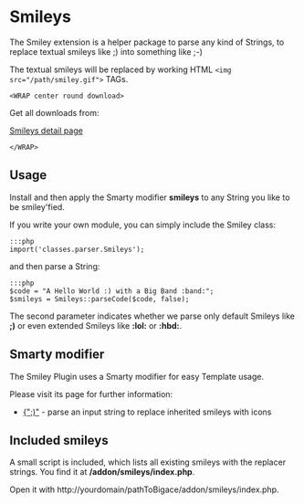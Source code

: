# Smileys

The Smiley extension is a helper package to parse any kind of Strings, to replace textual smileys like ;) into something like ;-)

The textual smileys will be replaced by working HTML `<img src="/path/smiley.gif">` TAGs.

`<WRAP center round download>`

Get all downloads from:

[Smileys detail page](http://www.bigace.de/plugins/detail/31-Smileys)

`</WRAP>`

## Usage

Install and then apply the Smarty modifier **smileys** to any String you like to be smiley'fied.

If you write your own module, you can simply include the Smiley class:

	:::php
	import('classes.parser.Smileys');

and then parse a String:

	:::php
	$code = "A Hello World :) with a Big Band :band:";
	$smileys = Smileys::parseCode($code, false);


The second parameter indicates whether we parse only default Smileys like **;)** or even extended Smileys like **:lol:** or **:hbd:**.

## Smarty modifier

The Smiley Plugin uses a Smarty modifier for easy Template usage.

Please visit its page for further information:

*  [{";)"](bigace/smarty_tags/smileys) - parse an input string to replace inherited smileys with icons

## Included smileys

A small script is included, which lists all existing smileys with the replacer strings.
You find it at **/addon/smileys/index.php**. 

Open it with http://yourdomain/pathToBigace/addon/smileys/index.php.

